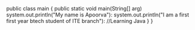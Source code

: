 public class main {
public static void main(String[] arg)
system.out.println("My name is Apoorva"):
system.out.println("I am a first first year btech student of ITE branch"):
//Learning Java
}
}


